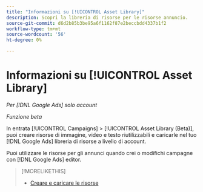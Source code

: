 ```yaml
---
title: "Informazioni su [!UICONTROL Asset Library]"
description: Scopri la libreria di risorse per le risorse annuncio.
source-git-commit: d6d2b85b3be95a6f1162f87e2beccbdd4337b1f2
workflow-type: tm+mt
source-wordcount: '56'
ht-degree: 0%

---
```


# Informazioni su [!UICONTROL Asset Library]

<!-- Combine with "Create" page into one page? -->

*Per [!DNL Google Ads] solo account*

*Funzione beta*

In entrata [!UICONTROL Campaigns] > [!UICONTROL Asset Library (Beta)], puoi creare risorse di immagine, video e testo riutilizzabili e caricarle nel tuo [!DNL Google Ads] libreria di risorse a livello di account.

Puoi utilizzare le risorse per gli annunci quando crei o modifichi campagne con [!DNL Google Ads] editor.

>[!MORELIKETHIS]
>
>* [Creare e caricare le risorse](/help/search-social-commerce/campaign-management/asset-library/asset-create.md)
